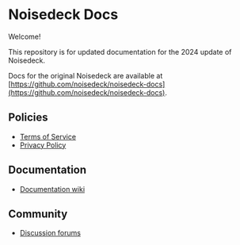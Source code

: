 # Noisedeck Docs

Welcome!

This repository is for updated documentation for the 2024 update of Noisedeck. 

Docs for the original Noisedeck are available at [https://github.com/noisedeck/noisedeck-docs](https://github.com/noisedeck/noisedeck-docs).

## Policies
* [Terms of Service]()
* [Privacy Policy]()

## Documentation
* [Documentation wiki](https://github.com/noisedeck/noisedeck2-docs/wiki)

## Community
* [Discussion forums](https://github.com/noisedeck/noisedeck2-docs/discussions)

